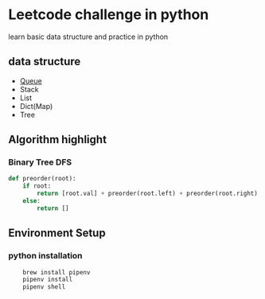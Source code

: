 # Leetcode challenge in python
learn basic data structure and practice in python

## data structure 
* [Queue](https://docs.python.org/3/library/queue.html)
* Stack
* List
* Dict(Map)
* Tree

## Algorithm highlight
### Binary Tree DFS
```python
def preorder(root):
    if root:
        return [root.val] + preorder(root.left) + preorder(root.right)
    else:
        return []
```

## Environment Setup
### python installation
```zsh
    brew install pipenv
    pipenv install 
    pipenv shell
```
